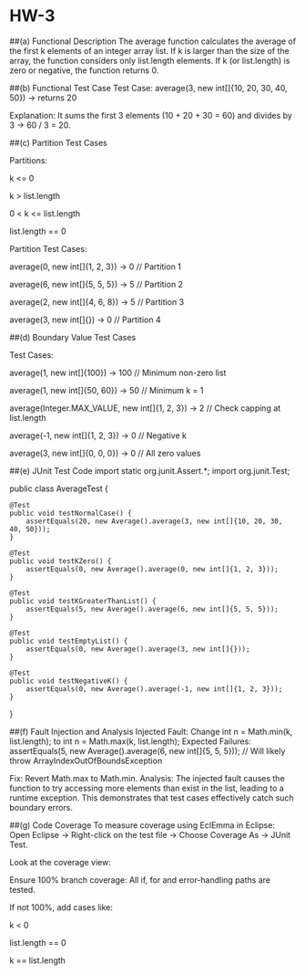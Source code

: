 # HW-3
##(a) Functional Description 
The average function calculates the average of the first k elements of an integer array list. If k is larger than the size of the array, the function considers only list.length elements. If k (or list.length) is zero or negative, the function returns 0.

##(b) Functional Test Case
Test Case:
average(3, new int[]{10, 20, 30, 40, 50}) → returns 20

Explanation: It sums the first 3 elements (10 + 20 + 30 = 60) and divides by 3 → 60 / 3 = 20.

##(c) Partition Test Cases

Partitions:

k <= 0



k > list.length



0 < k <= list.length



list.length == 0



Partition Test Cases:

average(0, new int[]{1, 2, 3}) → 0   // Partition 1

average(6, new int[]{5, 5, 5}) → 5   // Partition 2

average(2, new int[]{4, 6, 8}) → 5   // Partition 3

average(3, new int[]{}) → 0         // Partition 4




##(d) Boundary Value Test Cases 



Test Cases:

average(1, new int[]{100}) → 100        // Minimum non-zero list

average(1, new int[]{50, 60}) → 50      // Minimum k = 1

average(Integer.MAX_VALUE, new int[]{1, 2, 3}) → 2 // Check capping at list.length

average(-1, new int[]{1, 2, 3}) → 0     // Negative k

average(3, new int[]{0, 0, 0}) → 0      // All zero values


##(e) JUnit Test Code 
import static org.junit.Assert.*;
import org.junit.Test;

public class AverageTest {

    @Test
    public void testNormalCase() {
        assertEquals(20, new Average().average(3, new int[]{10, 20, 30, 40, 50}));
    }

    @Test
    public void testKZero() {
        assertEquals(0, new Average().average(0, new int[]{1, 2, 3}));
    }

    @Test
    public void testKGreaterThanList() {
        assertEquals(5, new Average().average(6, new int[]{5, 5, 5}));
    }

    @Test
    public void testEmptyList() {
        assertEquals(0, new Average().average(3, new int[]{}));
    }

    @Test
    public void testNegativeK() {
        assertEquals(0, new Average().average(-1, new int[]{1, 2, 3}));
    }
}


##(f) Fault Injection and Analysis
Injected Fault: Change int n = Math.min(k, list.length); to int n = Math.max(k, list.length);
Expected Failures:
assertEquals(5, new Average().average(6, new int[]{5, 5, 5})); // Will likely throw ArrayIndexOutOfBoundsException

Fix: Revert Math.max to Math.min.
Analysis: The injected fault causes the function to try accessing more elements than exist in the list, leading to a runtime exception. This demonstrates that test cases effectively catch such boundary errors.

##(g) Code Coverage 
To measure coverage using EclEmma in Eclipse:
Open Eclipse → Right-click on the test file → Choose Coverage As → JUnit Test.


Look at the coverage view:


Ensure 100% branch coverage: All if, for and error-handling paths are tested.


If not 100%, add cases like:


k < 0


list.length == 0


k == list.length



